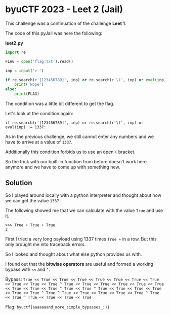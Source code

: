 # byuCTF 2023 - Leet 2 (Jail)

This challenge was a continuation of the challenge __Leet 1__.

The code of this pyJail was here the following:

__leet2.py__


```python
import re

FLAG = open('flag.txt').read()

inp = input('> ')

if re.search(r'[123456789]', inp) or re.search(r'\(', inp) or eval(inp) != 1337:
    print('Nope')
else:
    print(FLAG)
```

The condition was a little bit different to get the flag.

Let's look at the condition again:

`if re.search(r'[123456789]', inp) or re.search(r'\(', inp) or eval(inp) != 1337:`

As in the previous challenge, we still cannot enter any numbers and we have to arrive at a value of `1337`.

Additionally this condition forbids us to use an open `(` bracket.

So the trick with our built-in function from before doesn't work here anymore and we have to come up with something new.

## Solution

So I played around locally with a python interpreter and thought about how we can get the value `1337` .

The following showed me that we can calculate with the value `True` and use it.

```
>>> True + True + True
3
```

First I tried a very long payload using 1337 times `True +` in a row.
But this only brought me into traceback errors.

So I looked and thought about what else python provides us with.

I found out that the __bitwise operators__ are useful and formed a working bypass with `<<` and `^`.

Bypass: `True << True << True << True << True << True << True << True << True << True << True ^ True << True << True << True << True << True << True << True << True ^ True << True ^ True << True << True << True << True << True ^ True ^ True << True << True << True << True ^ True << True ^ True << True << True << True`

Flag: `byuctf{aaaaaaand_more_simple_bypasses_:)}`
